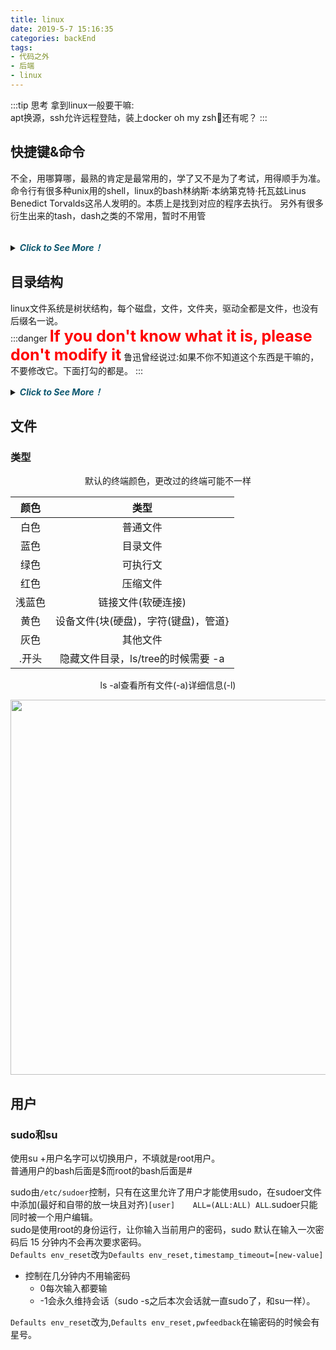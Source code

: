 ```yaml
---
title: linux
date: 2019-5-7 15:16:35
categories: backEnd
tags:
- 代码之外
- 后端
- linux
---
```

:::tip 思考
拿到linux一般要干嘛: <br/>
apt换源，ssh允许远程登陆，装上docker oh my zsh🤔还有呢？
:::
<!-- more -->
## 快捷键&命令
不全，用哪算哪，最熟的肯定是最常用的，学了又不是为了考试，用得顺手为准。   
命令行有很多种unix用的shell，linux的bash林纳斯·本纳第克特·托瓦兹Linus Benedict Torvalds这吊人发明的。本质上是找到对应的程序去执行。
另外有很多衍生出来的tash，dash之类的不常用，暂时不用管   
<br/>
<details>

  <summary><B><I style="cursor:pointer; color: #0e5870">Click to See More！</I></B></summary>

<h3>快捷键</h3>

:::tip
linux光标很宽，光标盖住的那个字符就是后面的字符
:::

- ctrl+p/n 上一条命令↑/下一条命令↓  
- ctrl+f/b →后←前移动光标  
- ctrl+h/d  backspace删除前面的字符/del删除后面的字符
- **ctrl+u/k 删除光标前/后面的**u失效了🙃
- **ctrl+a 命令头部**
- **ctrl+e 命令尾部**  
- **ctrl+l 清屏**
- Ctrl+c 终止当前执行程序
- Ctrl+d 相当于exit命令，退出当前shell
- Ctrl+s 挂起当前shell，你可以理解为冻结
- Ctrl+q 解冻挂起的shell，解不开就重新连接打开一个终端，reboot linux 或 kill 相关进程。

<br/>
<br/>


<h3>命令</h3>

### 文件和目录

- history历史
- date当前日期
    - Fri May 17 15:10:45 CST 2019   
- clear清屏
- pwd查看当前目录  
- 直接用-可以在两个相邻的目录切换
- 安了autojump之后可使用j跳转。 
- tree树结构贼好用(apt-get install tree)
- mkdir -p aa/bb/cc 递归的创建嵌套目录
- rmdir 删除一个 **空**目录！
- rm 删除一个文件或非空目录
    - -r 是递归遍历，就能删除非空的目录和下面所有的东西了
    - -i 向你确认每个要删除的文件
    - -f 强制删除
    - -d 直接把欲删除的目录的硬连接数据删除成0，删除该目录；
    - -v 详细执行日志
- touch xxx.xx如果不存在就创建一个文件，存在则会更新修改时间(已存在的目录只会更新时间)
- cp a b copy一份a名字为b，**如果b已存在则会覆盖b**
    - -r 递归copy目录，目录不存在就相当于复制了一个文件夹。如果已经存在相当于复制a文件夹到b文件夹里面    
- 查看文件
    - cat xxx 查看xxx的内容，太长了显示不全。
    - head/tail -n xxx 产看头/尾的前n行内容，默认10 
    - more xxx 查看更多的内容，回车下一行，空格翻页 ，Q或Ctrl+C退出
    - less xxx 查看更少内容，回车下一行，空格翻页 ，Q或Ctrl+C退出。ctrl+B↑向上翻页和ctrl+F↓向下翻页  
- mv a b移动文件或改名
    - b是个不存在的文件，就会改名；已存在的文建会被覆盖
    - b是个目录，则会移动过去
- ln -s ~/aa/xxx xxx.xx 
    - 文件/目录创建软连接，只存储位置信息调用会连接到原来的文件，大小是路径长度存储的大小
    - 使用相对路径的时候链接文件移动位置无法使用找不到文件，请使用绝对路径
    - 不加-s可以创建硬连接源文件硬连接数+1，硬连接是一个块文件的inode节点的映射上的名字，不会额外占用存储空间，修改任何硬链接的内容都会导致块文件上的内容修改，所有相关的硬连接内容也被修改。
    - 不必一定要用绝对路径    
- wc xxx 查看文本文件属性
    - 行数 单词数(空格计数) 字节大小 名字
    - 1 1 9 xsd
- od 查看二进制文件的属性
    - -t指定数据的显示格式
        - c ASCII字符
        - d 有符号十进制数
        - f 浮点数
        - o 八进制数
        - u -无符号十进制数
        - x 十六进制数    
- ./xx/excute 执行xx目录下的execute可执行文件。
- du（disk use）+文件夹/df（disk free）  
    - 查看文件夹(递归)/磁盘的使用情况 
    - -h 以人类能够读懂的方式输出
- which +某个外部命令
    - 内建的命令cp等等不需要去磁盘查找，which不会管
    - 在/bin/下的命令或自己安装的软件的命令，which 可以帮你找到它在哪     
- x 直接解压 (需要oh my zhs 开启extract插件
- j +随便什么 超级跳转(需要oh my zhs 安装并开启autojump插件
        
### 磁盘设备操作        
   
    暂无
    
        
<br/>    
    
    
</details>

## 目录结构
linux文件系统是树状结构，每个磁盘，文件，文件夹，驱动全都是文件，也没有后缀名一说。  
:::danger
<B style="color:red;font-size:25px">If you don't know what it is, please don't modify it</B>
鲁迅曾经说过:如果不你不知道这个东西是干嘛的，不要修改它。下面打勾的都是。
:::

<details>
<summary><B><I style="cursor:pointer; color: #0e5870">Click to See More！</I></B></summary>

- bin(<B style="color:red">√</B>)
    - Binary常用的一些命令都放在了这里面
    - ls /bin/就可以看到所有命令
- boot(<B style="color:red">√</B>)
    - 存放是启动Linux时使用的一些核心文件，包括一些连接文件以及镜像文件。
- dev(<B style="color:red">√</B>)
    - dev就是Device，存放的是Linux的外部设备，在Linux中访问设备和驱动当成文件一样访问
- etc
    - 存放所有的系统管理和自己的安装文件的配置文件和其子目录
- home
    - 用户的主目录，宿主目录，在Linux中，每个用户都有一个自己的目录，一般该目录名是用户的账号名
    - 有几个文件夹就有几个用户，不要闲的没事去创建
- lib(<B style="color:red">√</B>)
    - 存放共享库和动态链接库，如果你不知道这是干嘛的，不要动这个
- lib64(<B style="color:red">√</B>)
    - 同lib
- lost+found
    - 一般是空的，非法关机就会在里面留下点什么
- media
    - 系统会自动识别外设，u盘，光驱，硬盘之类的，挂载到media里面
- mnt
    - 如果无法自动识别外设，需要手动挂载，就放这里面了
- opt
    - 默认为空，你想安装额外的软件就可以扔到这里面
- proc(<B style="color:red">√</B>)
    - 虚拟目录，实质上是一些内存映射。可以直接通过访问这个文件夹里的东西来修改内存
- root
    - root用户的~目录，别人都没权限哒
- sbin(<B style="color:red">√</B>)
    - SuperUser缩写，root用户专用的bin
- run(<B style="color:red">√</B>)
    - 存储了进程信息，一大堆.pid文件
    - 能不能删除呢，咱也不知道咱也不敢问
- srv
    - 主要用来存储本机或本服务器提供的服务或数据。（用户主动生产的数据、对外提供服务）
- sys
    - 这是linux2.6内核之后的一个很大的变化。该目录下安装了2.6内核中新出现的一个文件系统sysfs，sysfs文件系统集成了下面3种文件系统的信息：针对进程信息的proc文件系统、针对设备的devis文件系统以及针对伪终宾的devpts文件系统。该文件系统是内核设备树的一个直观反映。当一个内核对象被创建的时候，对应的文件和目录也在内核对象子系统种波创建。
- tmp
    - 保存在使用完毕后可随时销毁的缓存文件。（有可能是由系统或程序产生、也有可能是用户主动放入的临时数据、系统会自动清理）
- usr
    - UserSoftwareResource用户软件资源
    - 大部分的软件按这里面，一些会安到opt
    - /usr/bin用户软件启动目录(<B style="color:red">√</B>)
    - /usr/sbin超级用户(root)软件启动目录 (<B style="color:red">√</B>)
- var(<B style="color:red">√</B>)
    - 经常修改和扩充的文件都放在这里
    - 系统产生的不可自动销毁的缓存文件、日志记录。（系统和程序运行后产生的数据、不对外提供服务、只能用户手动清理）（包括mail、数据库文件、日志文件）
    - mali的预设？？？
     
:::warning
~ 代表是home目录，也就是家目录， / 代表的是根目录。  
用户登录后在~目录 普通用户为 /home/用户名，root用户单独在/root  
家目录用户才有权限操作，权限可分配，root可以操作所有人的~
:::

</details>

## 文件

### 类型

<div align= center>

默认的终端颜色，更改过的终端可能不一样

|颜色|类型|
|:------:|:----:|
|白色|普通文件|
|蓝色|目录文件|
|绿色|可执行文|
|红色|压缩文件|
|浅蓝色|链接文件(软硬连接)|
|黄色|设备文件{块(硬盘)，字符(键盘)，管道}|
|灰色|其他文件|
|.开头|隐藏文件目录，ls/tree的时候需要 -a|  


ls -al查看所有文件(-a)详细信息(-l)


<div align=center ><img src="./static/linux图.svg" style="height: 600px"/></div>

</div>



## 用户
### sudo和su
使用su +用户名字可以切换用户，不填就是root用户。  
普通用户的bash后面是$而root的bash后面是#  

sudo由`/etc/sudoer`控制，只有在这里允许了用户才能使用sudo，在sudoer文件中添加(最好和自带的放一块且对齐)`[user]    ALL=(ALL:ALL) ALL`.sudoer只能同时被一个用户编辑。  
sudo是使用root的身份运行，让你输入当前用户的密码，sudo 默认在输入一次密码后 15 分钟内不会再次要求密码。    
`Defaults env_reset`改为`Defaults env_reset,timestamp_timeout=[new-value]`
- 控制在几分钟内不用输密码
    - 0每次输入都要输
    - -1会永久维持会话（sudo -s之后本次会话就一直sudo了，和su一样）。  

`Defaults env_reset`改为,`Defaults env_reset,pwfeedback`在输密码的时候会有星号。






















































































